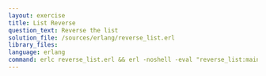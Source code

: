 ```yaml
---
layout: exercise
title: List Reverse
question_text: Reverse the list
solution_file: /sources/erlang/reverse_list.erl
library_files:
language: erlang
command: erlc reverse_list.erl && erl -noshell -eval "reverse_list:main({})."
---
```

